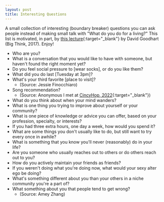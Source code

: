 ```yaml
---
layout: post
title: Interesting Questions
---
```


A small collection of interesting (boundary breaker) questions you can ask people instead of making small talk with "What do you do for a living?" This list is motivated, in part, by [this lecture](https://www.youtube.com/watch?v=3ex3TPdsBsY){:target="_blank"} by David Goodhart (Big Think, 2017). Enjoy!

* Who are you?
* What is a conversation that you would like to have with someone, but haven't found the right moment yet?
* Do you feel social pressure to [wear socks], or do you like them?
* What did you do last [Tuesday at 3pm]?
* What's your third favorite [place to visit]? 
  * (Source: Jessie Finocchiaro)
* Song recommendation? 
  * (Source: Anonymous I met at [CincyHop, 2022](https://cincyhop.org/wp/){:target="_blank"})
* What do you think about when your mind wanders?
* What is one thing you trying to improve about yourself or your community?
* What is one piece of knowledge or advice you can offer, based on your profession, specialty, or interests?
* If you had three extra hours, one day a week, how would you spend it?
* What are some things you don't usually like to do, but still want to try every once in awhile?
* What is something that you know you'll never (reasonably) do in your life?
* Are you someone who usually reaches out to others or do others reach out to you?
* How do you actively maintain your friends as friends?
* If you weren't doing what you're doing now, what would your sexy alter ego be doing? 
* What's something different about you than your others in a niche community you're a part of? 
* What something about you that people tend to get wrong?
  * (Source: Amey Zhang)



